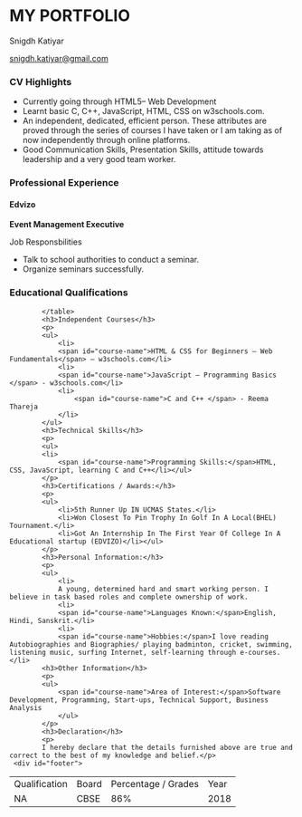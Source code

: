 # MY PORTFOLIO
<html>
 <head>
<link type="text/css" rel="stylesheet" href="https://www.dropbox.com/s/trsldt0me90jzs8/resume.css"/>
<title></title> 
</head>
<body>
<div id="header">
<p id="name">Snigdh Katiyar</p>
         <a href="mailto:snigdh.katiyar@gmail.com" target="_blank"><p id="email">snigdh.katiyar@gmail.com</p></a>
     </div>
     <div class="left">
     </div>
     <div class="right">
            <h3>CV Highlights</h3>
            <p>
            <ul>
                <li>Currently going through  HTML5– Web Development </li>
                <li>Learnt basic C, C++, JavaScript, HTML, CSS on w3schools.com.</li>
                <li>An independent, dedicated, efficient person. These attributes are proved through the series of courses I have taken or I am taking as of now independently through online platforms.</li>
                <li>Good Communication Skills, Presentation Skills, attitude towards leadership and a very good team worker.</li></ul>
            </p>
            <h3>Professional Experience</h3>
            <h4 id="company-name">Edvizo</h4>
            <p id="job-title"><strong>Event Management Executive</strong></p>
            <p id="job-responsibilities">Job Responsbilities</p>
            <p>
            <ul>
                <li>Talk to school authorities to conduct a seminar.</li>
                <li>Organize seminars successfully.</li>
              </ul>
            </p>
            <h3>Educational Qualifications</h3>
            <table>
                <tr id="heading">
                    <td>Qualification</td>
                    <td>Board</td>
                    <td>Percentage / Grades</td>
                    <td>Year</td>
                </tr>
                <tr>
                    <td>NA</td>
                    <td>CBSE</td>
                    <td>86%</td>
                    <td>2018</td>
                </tr>
               
            </table>
            <h3>Independent Courses</h3>
            <p>
            <ul>
                <li>
                <span id="course-name">HTML & CSS for Beginners – Web Fundamentals</span> – w3schools.com</li>
                <li>
                <span id="course-name">JavaScript – Programming Basics </span> - w3schools.com</li>
                <li>
                    <span id="course-name">C and C++ </span> - Reema Thareja
                </li>
            </ul>
            <h3>Technical Skills</h3>
            <p>
            <ul>
            <li>
                <span id="course-name">Programming Skills:</span>HTML, CSS, JavaScript, learning C and C++</li></ul>
            </p>
            <h3>Certifications / Awards:</h3>
            <p>
            <ul>
                <li>5th Runner Up IN UCMAS States.</li>
                <li>Won Closest To Pin Trophy In Golf In A Local(BHEL) Tournament.</li>
                <li>Got An Internship In The First Year Of College In A Educational startup (EDVIZO)</li></ul>
            </p>
            <h3>Personal Information:</h3>
            <p>
            <ul>
                <li>
                A young, determined hard and smart working person. I believe in task based roles and complete ownership of work.
                <li>
                <span id="course-name">Languages Known:</span>English, Hindi, Sanskrit.</li>
                <li>
                <span id="course-name">Hobbies:</span>I love reading Autobiographies and Biographies/ playing badminton, cricket, swimming, listening music, surfing Internet, self-learning through e-courses.</li>
            <h3>Other Information</h3>
            <p>
            <ul>
                <span id="course-name">Area of Interest:</span>Software Development, Programming, Start-ups, Technical Support, Business Analysis
                </ul>
            </p>
            <h3>Declaration</h3>
            <p>
            I hereby declare that the details furnished above are true and correct to the best of my knowledge and belief.</p>
     <div id="footer">
